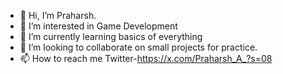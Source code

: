 - 👋 Hi, I’m Praharsh.
- 👀 I’m interested in Game Development
- 🌱 I’m currently learning basics of everything
- 💞️ I’m looking to collaborate on small projects for practice.
- 📫 How to reach me Twitter-https://x.com/Praharsh_A_?s=08

<!---
praharsh098/praharsh098 is a ✨ special ✨ repository because its `README.md` (this file) appears on your GitHub profile.
You can click the Preview link to take a look at your changes.
--->
